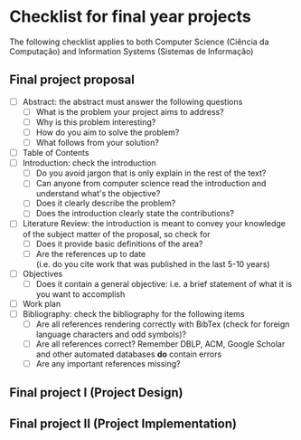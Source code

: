 # Checklist for final year projects

The following checklist applies to both Computer Science (Ciência da Computação) and Information Systems (Sistemas de Informação)

## Final project proposal

- [ ] Abstract: the abstract must answer the following questions
	- [ ] What is the problem your project aims to address?
	- [ ] Why is this problem interesting?
	- [ ] How do you aim to solve the problem?
	- [ ] What follows from your solution?
- [ ] Table of Contents
- [ ] Introduction: check the introduction 
	- [ ] Do you avoid jargon that is only explain in the rest of the text?
	- [ ] Can anyone from computer science read the introduction and understand what's the objective?
	- [ ] Does it clearly describe the problem?
	- [ ] Does the introduction clearly state the contributions?
- [ ] Literature Review: the introduction is meant to convey your knowledge of the subject matter of the proposal, so check for
	- [ ] Does it provide basic definitions of the area?
	- [ ] Are the references up to date <br/> (i.e. do you cite work that was published in the last 5-10 years)
- [ ] Objectives
	- [ ] Does it contain a general objective: i.e. a brief statement of what it is you want to accomplish
- [ ] Work plan
- [ ] Bibliography: check the bibliography for the following items
	- [ ] Are all references rendering correctly with BibTex (check for foreign language characters and odd symbols)?
	- [ ] Are all references correct? Remember DBLP, ACM, Google Scholar and other automated databases **do** contain errors
	- [ ] Are any important references missing?
	
## Final project I (Project Design)

## Final project II (Project Implementation)